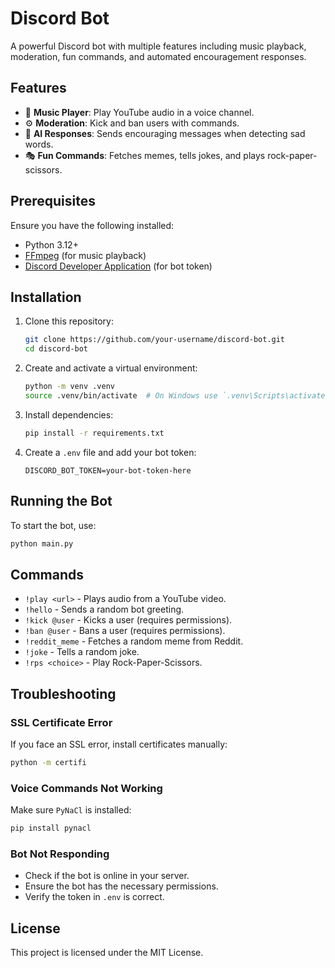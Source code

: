 # Discord Bot

A powerful Discord bot with multiple features including music playback, moderation, fun commands, and automated encouragement responses.

## Features
- 🎵 **Music Player**: Play YouTube audio in a voice channel.
- ⚙️ **Moderation**: Kick and ban users with commands.
- 🤖 **AI Responses**: Sends encouraging messages when detecting sad words.
- 🎭 **Fun Commands**: Fetches memes, tells jokes, and plays rock-paper-scissors.

## Prerequisites
Ensure you have the following installed:
- Python 3.12+
- [FFmpeg](https://ffmpeg.org/) (for music playback)
- [Discord Developer Application](https://discord.com/developers/applications) (for bot token)

## Installation
1. Clone this repository:
   ```sh
   git clone https://github.com/your-username/discord-bot.git
   cd discord-bot
   ```
2. Create and activate a virtual environment:
   ```sh
   python -m venv .venv
   source .venv/bin/activate  # On Windows use `.venv\Scripts\activate`
   ```
3. Install dependencies:
   ```sh
   pip install -r requirements.txt
   ```
4. Create a `.env` file and add your bot token:
   ```
   DISCORD_BOT_TOKEN=your-bot-token-here
   ```

## Running the Bot
To start the bot, use:
```sh
python main.py
```

## Commands
- `!play <url>` - Plays audio from a YouTube video.
- `!hello` - Sends a random bot greeting.
- `!kick @user` - Kicks a user (requires permissions).
- `!ban @user` - Bans a user (requires permissions).
- `!reddit_meme` - Fetches a random meme from Reddit.
- `!joke` - Tells a random joke.
- `!rps <choice>` - Play Rock-Paper-Scissors.

## Troubleshooting
### SSL Certificate Error
If you face an SSL error, install certificates manually:
```sh
python -m certifi
```

### Voice Commands Not Working
Make sure `PyNaCl` is installed:
```sh
pip install pynacl
```

### Bot Not Responding
- Check if the bot is online in your server.
- Ensure the bot has the necessary permissions.
- Verify the token in `.env` is correct.

## License
This project is licensed under the MIT License.

